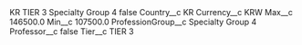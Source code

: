 <?xml version="1.0" encoding="UTF-8"?>
<CustomMetadata xmlns="http://soap.sforce.com/2006/04/metadata" xmlns:xsi="http://www.w3.org/2001/XMLSchema-instance" xmlns:xsd="http://www.w3.org/2001/XMLSchema">
    <label>KR TIER 3 Specialty Group 4</label>
    <protected>false</protected>
    <values>
        <field>Country__c</field>
        <value xsi:type="xsd:string">KR</value>
    </values>
    <values>
        <field>Currency__c</field>
        <value xsi:type="xsd:string">KRW</value>
    </values>
    <values>
        <field>Max__c</field>
        <value xsi:type="xsd:double">146500.0</value>
    </values>
    <values>
        <field>Min__c</field>
        <value xsi:type="xsd:double">107500.0</value>
    </values>
    <values>
        <field>ProfessionGroup__c</field>
        <value xsi:type="xsd:string">Specialty Group 4</value>
    </values>
    <values>
        <field>Professor__c</field>
        <value xsi:type="xsd:boolean">false</value>
    </values>
    <values>
        <field>Tier__c</field>
        <value xsi:type="xsd:string">TIER 3</value>
    </values>
</CustomMetadata>

